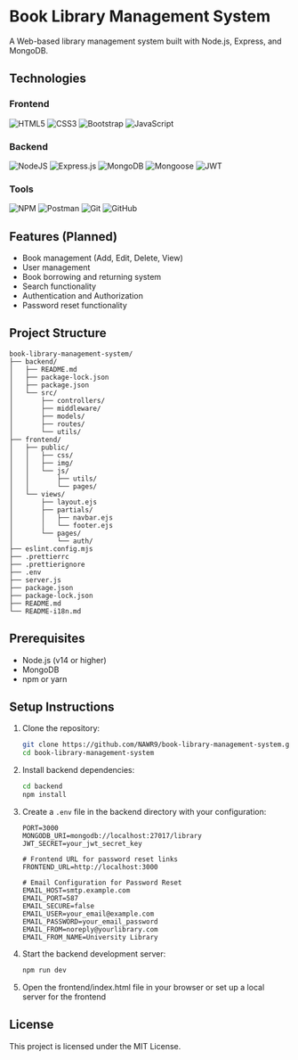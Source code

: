﻿# Book Library Management System

A Web-based library management system built with Node.js, Express, and MongoDB.

## Technologies

### Frontend

![HTML5](https://img.shields.io/badge/html5-%23E34F26.svg?style=for-the-badge&logo=html5&logoColor=white)
![CSS3](https://img.shields.io/badge/css3-%231572B6.svg?style=for-the-badge&logo=css3&logoColor=white)
![Bootstrap](https://img.shields.io/badge/bootstrap-%23563D7C.svg?style=for-the-badge&logo=bootstrap&logoColor=white)
![JavaScript](https://img.shields.io/badge/javascript-%23323330.svg?style=for-the-badge&logo=javascript&logoColor=%23F7DF1E)

### Backend

![NodeJS](https://img.shields.io/badge/node.js-6DA55F?style=for-the-badge&logo=node.js&logoColor=white)
![Express.js](https://img.shields.io/badge/express.js-%23404d59.svg?style=for-the-badge&logo=express&logoColor=%2361DAFB)
![MongoDB](https://img.shields.io/badge/mongodb-%234ea94b.svg?style=for-the-badge&logo=mongodb&logoColor=white)
![Mongoose](https://img.shields.io/badge/mongoose-%2300f.svg?style=for-the-badge&logo=mongoose&logoColor=white)
![JWT](https://img.shields.io/badge/JWT-black?style=for-the-badge&logo=JSON%20web%20tokens)

### Tools

![NPM](https://img.shields.io/badge/NPM-%23CB3837.svg?style=for-the-badge&logo=npm&logoColor=white)
![Postman](https://img.shields.io/badge/Postman-FF6C37?style=for-the-badge&logo=postman&logoColor=white)
![Git](https://img.shields.io/badge/git-%23F05033.svg?style=for-the-badge&logo=git&logoColor=white)
![GitHub](https://img.shields.io/badge/github-%23121011.svg?style=for-the-badge&logo=github&logoColor=white)

## Features (Planned)

- Book management (Add, Edit, Delete, View)
- User management
- Book borrowing and returning system
- Search functionality
- Authentication and Authorization
- Password reset functionality

## Project Structure

```
book-library-management-system/
├── backend/
│   ├── README.md
│   ├── package-lock.json
│   ├── package.json
│   └── src/
│       ├── controllers/
│       ├── middleware/
│       ├── models/
│       ├── routes/
│       └── utils/
├── frontend/
│   ├── public/
│   │   ├── css/
│   │   ├── img/
│   │   └── js/
│   │       ├── utils/
│   │       └── pages/
│   └── views/
│       ├── layout.ejs
│       ├── partials/
│       │   ├── navbar.ejs
│       │   └── footer.ejs
│       └── pages/
│           └── auth/
├── eslint.config.mjs
├── .prettierrc
├── .prettierignore
├── .env
├── server.js
├── package.json
├── package-lock.json
├── README.md
└── README-i18n.md
```

## Prerequisites

- Node.js (v14 or higher)
- MongoDB
- npm or yarn

## Setup Instructions

1. Clone the repository:

   ```bash
   git clone https://github.com/NAWR9/book-library-management-system.git
   cd book-library-management-system
   ```

2. Install backend dependencies:

   ```bash
   cd backend
   npm install
   ```

3. Create a `.env` file in the backend directory with your configuration:

   ```
   PORT=3000
   MONGODB_URI=mongodb://localhost:27017/library
   JWT_SECRET=your_jwt_secret_key

   # Frontend URL for password reset links
   FRONTEND_URL=http://localhost:3000

   # Email Configuration for Password Reset
   EMAIL_HOST=smtp.example.com
   EMAIL_PORT=587
   EMAIL_SECURE=false
   EMAIL_USER=your_email@example.com
   EMAIL_PASSWORD=your_email_password
   EMAIL_FROM=noreply@yourlibrary.com
   EMAIL_FROM_NAME=University Library
   ```

4. Start the backend development server:

   ```bash
   npm run dev
   ```

5. Open the frontend/index.html file in your browser or set up a local server for the frontend

## License

This project is licensed under the MIT License.
